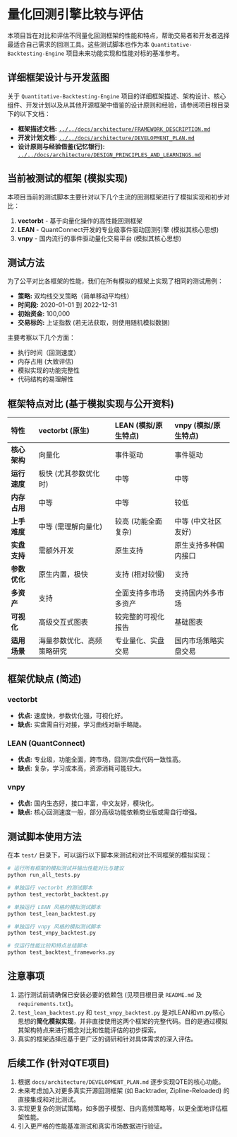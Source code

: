 # 量化回测引擎比较与评估

本项目旨在对比和评估不同量化回测框架的性能和特点，帮助交易者和开发者选择最适合自己需求的回测工具。这些测试脚本也作为本 `Quantitative-Backtesting-Engine` 项目未来功能实现和性能对标的基准参考。

## 详细框架设计与开发蓝图

关于 `Quantitative-Backtesting-Engine` 项目的详细框架描述、架构设计、核心组件、开发计划以及从其他开源框架中借鉴的设计原则和经验，请参阅项目根目录下的以下文档：

*   **框架描述文档:** [`../../docs/architecture/FRAMEWORK_DESCRIPTION.md`](../../docs/architecture/FRAMEWORK_DESCRIPTION.md)
*   **开发计划文档:** [`../../docs/architecture/DEVELOPMENT_PLAN.md`](../../docs/architecture/DEVELOPMENT_PLAN.md)
*   **设计原则与经验借鉴(记忆银行):** [`../../docs/architecture/DESIGN_PRINCIPLES_AND_LEARNINGS.md`](../../docs/architecture/DESIGN_PRINCIPLES_AND_LEARNINGS.md)

## 当前被测试的框架 (模拟实现)

本项目当前的测试脚本主要针对以下几个主流的回测框架进行了模拟实现和初步对比：

1.  **vectorbt** - 基于向量化操作的高性能回测框架
2.  **LEAN** - QuantConnect开发的专业级事件驱动回测引擎 (模拟其核心思想)
3.  **vnpy** - 国内流行的事件驱动量化交易平台 (模拟其核心思想)

## 测试方法

为了公平对比各框架的性能，我们在所有模拟的框架上实现了相同的测试用例：

*   **策略:** 双均线交叉策略（简单移动平均线）
*   **时间段:** 2020-01-01 到 2022-12-31
*   **初始资金:** 100,000
*   **交易标的:** 上证指数 (若无法获取，则使用随机模拟数据)

主要考察以下几个方面：

*   执行时间（回测速度）
*   内存占用 (大致评估)
*   模拟实现的功能完整性
*   代码结构的易理解性

## 框架特点对比 (基于模拟实现与公开资料)

| 特性         | vectorbt (原生)          | LEAN (模拟/原生特点)   | vnpy (模拟/原生特点)      |
| :----------- | :----------------------- | :--------------------- | :------------------------ |
| **核心架构** | 向量化                   | 事件驱动               | 事件驱动                  |
| **运行速度** | 极快 (尤其参数优化时)    | 中等                   | 中等                      |
| **内存占用** | 中等                     | 中等                   | 较低                      |
| **上手难度** | 中等 (需理解向量化)      | 较高 (功能全面复杂)    | 中等 (中文社区友好)       |
| **实盘支持** | 需额外开发               | 原生支持               | 原生支持多种国内接口    |
| **参数优化** | 原生内置，极快           | 支持 (相对较慢)        | 支持                      |
| **多资产**   | 支持                     | 全面支持多市场多资产   | 支持国内外多市场          |
| **可视化**   | 高级交互式图表           | 较完整的可视化报告     | 基础图表                  |
| **适用场景** | 海量参数优化、高频策略研究 | 专业量化、实盘交易     | 国内市场策略实盘交易      |

## 框架优缺点 (简述)

### vectorbt
*   **优点:** 速度快，参数优化强，可视化好。
*   **缺点:** 实盘需自行对接，学习曲线对新手略陡。

### LEAN (QuantConnect)
*   **优点:** 专业级，功能全面，跨市场，回测/实盘代码一致性高。
*   **缺点:** 复杂，学习成本高，资源消耗可能较大。

### vnpy
*   **优点:** 国内生态好，接口丰富，中文友好，模块化。
*   **缺点:** 核心回测速度一般，部分高级功能依赖商业版或需自行增强。

## 测试脚本使用方法

在本 `test/` 目录下，可以运行以下脚本来测试和对比不同框架的模拟实现：

```bash
# 运行所有框架的模拟测试并输出性能对比与建议
python run_all_tests.py

# 单独运行 vectorbt 的测试脚本
python test_vectorbt_backtest.py

# 单独运行 LEAN 风格的模拟测试脚本
python test_lean_backtest.py

# 单独运行 vnpy 风格的模拟测试脚本
python test_vnpy_backtest.py

# 仅运行性能比较和特点总结脚本
python test_backtest_frameworks.py
```

## 注意事项

1.  运行测试前请确保已安装必要的依赖包 (见项目根目录 `README.md` 及 `requirements.txt`)。
2.  `test_lean_backtest.py` 和 `test_vnpy_backtest.py` 是对LEAN和vn.py核心思想的**简化模拟实现**，并非直接使用这两个框架的完整代码。目的是通过模拟其架构特点来进行概念对比和性能评估的初步探索。
3.  真实的框架选择应基于更广泛的调研和针对具体需求的深入评估。

## 后续工作 (针对QTE项目)

1.  根据 `docs/architecture/DEVELOPMENT_PLAN.md` 逐步实现QTE的核心功能。
2.  未来考虑加入对更多真实开源回测框架 (如 Backtrader, Zipline-Reloaded) 的直接集成和对比测试。
3.  实现更复杂的测试策略，如多因子模型、日内高频策略等，以更全面地评估框架性能。
4.  引入更严格的性能基准测试和真实市场数据进行验证。 